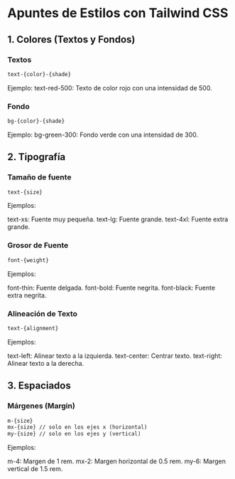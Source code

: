 # Apuntes de Estilos con Tailwind CSS

## 1. Colores (Textos y Fondos)

### Textos
```html
text-{color}-{shade}
```
Ejemplo:
text-red-500: Texto de color rojo con una intensidad de 500.

### Fondo
```html
bg-{color}-{shade}
```
Ejemplo:
bg-green-300: Fondo verde con una intensidad de 300.

## 2. Tipografía

### Tamaño de fuente
```html
text-{size}
```
Ejemplos:

text-xs: Fuente muy pequeña.
text-lg: Fuente grande.
text-4xl: Fuente extra grande.

### Grosor de Fuente
```html
font-{weight}
```

Ejemplos:

font-thin: Fuente delgada.
font-bold: Fuente negrita.
font-black: Fuente extra negrita.

### Alineación de Texto
```html
text-{alignment}
```

Ejemplos:

text-left: Alinear texto a la izquierda.
text-center: Centrar texto.
text-right: Alinear texto a la derecha.

## 3. Espaciados

### Márgenes (Margin)
```html
m-{size} 
mx-{size} // solo en los ejes x (horizontal)
my-{size} // solo en los ejes y (vertical)
```

Ejemplos:

m-4: Margen de 1 rem.
mx-2: Margen horizontal de 0.5 rem.
my-6: Margen vertical de 1.5 rem.






